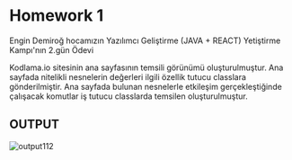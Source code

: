 # Homework 1
Engin Demiroğ hocamızın Yazılımcı Geliştirme (JAVA + REACT) Yetiştirme Kampı'nın 2.gün Ödevi

Kodlama.io sitesinin ana sayfasının temsili görünümü oluşturulmuştur.
Ana sayfada nitelikli nesnelerin değerleri ilgili özellik tutucu classlara gönderilmiştir.
Ana sayfada bulunan nesnelerle etkileşim gerçekleştiğinde çalışacak komutlar iş tutucu classlarda temsilen oluşturulmuştur.

## **OUTPUT**
![output112](https://user-images.githubusercontent.com/74976052/134231153-86796d22-7021-462a-bcbc-dcf3ffac5499.png)
